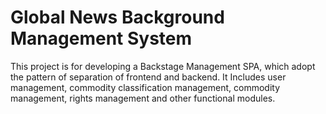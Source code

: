 # Global News Background Management System
This project is for developing a Backstage Management SPA, which adopt the pattern of separation of frontend and backend.  It Includes user management, commodity classification management, commodity management, rights management and other functional modules.

